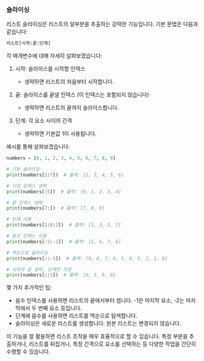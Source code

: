 ### 슬라이싱
리스트 슬라이싱은 리스트의 일부분을 추출하는 강력한 기능입니다. 기본 문법은 다음과 같습니다:

```python
리스트[시작:끝:단계]
```

각 매개변수에 대해 자세히 살펴보겠습니다:

1. 시작: 슬라이스를 시작할 인덱스
   - 생략하면 리스트의 처음부터 시작합니다.

2. 끝: 슬라이스를 끝낼 인덱스 (이 인덱스는 포함되지 않습니다)
   - 생략하면 리스트의 끝까지 슬라이스합니다.

3. 단계: 각 요소 사이의 간격
   - 생략하면 기본값 1이 사용됩니다.

예시를 통해 살펴보겠습니다:

```python
numbers = [0, 1, 2, 3, 4, 5, 6, 7, 8, 9]

# 기본 슬라이싱
print(numbers[2:7])  # 출력: [2, 3, 4, 5, 6]

# 시작 인덱스 생략
print(numbers[:5])  # 출력: [0, 1, 2, 3, 4]

# 끝 인덱스 생략
print(numbers[7:])  # 출력: [7, 8, 9]

# 단계 사용
print(numbers[1:8:2])  # 출력: [1, 3, 5, 7]

# 음수 인덱스 사용
print(numbers[-5:-1])  # 출력: [5, 6, 7, 8]

# 역순으로 슬라이싱
print(numbers[::-1])  # 출력: [9, 8, 7, 6, 5, 4, 3, 2, 1, 0]

# 시작과 끝 생략, 단계만 지정
print(numbers[::3])  # 출력: [0, 3, 6, 9]
```

몇 가지 추가적인 팁:

- 음수 인덱스를 사용하면 리스트의 끝에서부터 셉니다. -1은 마지막 요소, -2는 마지막에서 두 번째 요소 등입니다.
- 단계에 음수를 사용하면 리스트를 역순으로 탐색합니다.
- 슬라이싱은 새로운 리스트를 생성합니다. 원본 리스트는 변경되지 않습니다.

이 기능을 잘 활용하면 리스트 조작을 매우 효율적으로 할 수 있습니다. 특정 부분을 추출하거나, 리스트를 뒤집거나, 특정 간격으로 요소를 선택하는 등 다양한 작업을 간단히 수행할 수 있습니다.